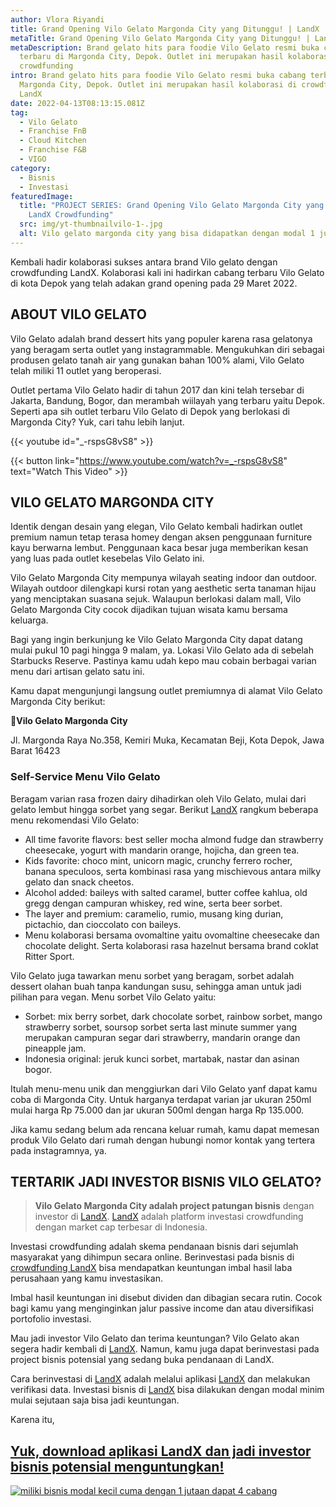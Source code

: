 ```yaml
---
author: Vlora Riyandi
title: Grand Opening Vilo Gelato Margonda City yang Ditunggu! | LandX
metaTitle: Grand Opening Vilo Gelato Margonda City yang Ditunggu! | LandX
metaDescription: Brand gelato hits para foodie Vilo Gelato resmi buka cabang
  terbaru di Margonda City, Depok. Outlet ini merupakan hasil kolaborasi di
  crowdfunding
intro: Brand gelato hits para foodie Vilo Gelato resmi buka cabang terbaru di
  Margonda City, Depok. Outlet ini merupakan hasil kolaborasi di crowdfunding di
  LandX
date: 2022-04-13T08:13:15.081Z
tag:
  - Vilo Gelato
  - Franchise FnB
  - Cloud Kitchen
  - Franchise F&B
  - VIGO
category:
  - Bisnis
  - Investasi
featuredImage:
  title: "PROJECT SERIES: Grand Opening Vilo Gelato Margonda City yang Dinanti! |
    LandX Crowdfunding"
  src: img/yt-thumbnailvilo-1-.jpg
  alt: Vilo gelato margonda city yang bisa didapatkan dengan modal 1 juta
---
```

Kembali hadir kolaborasi sukses antara brand Vilo gelato dengan crowdfunding LandX. Kolaborasi kali ini hadirkan cabang terbaru Vilo Gelato di kota Depok yang telah adakan grand opening pada 29 Maret 2022.

## ABOUT VILO GELATO

Vilo Gelato adalah brand dessert hits yang populer karena rasa gelatonya yang beragam serta outlet yang instagrammable. Mengukuhkan diri sebagai produsen gelato tanah air yang gunakan bahan 100% alami, Vilo Gelato telah miliki 11 outlet yang beroperasi.

Outlet pertama Vilo Gelato hadir di tahun 2017 dan kini telah tersebar di Jakarta, Bandung, Bogor, dan merambah wiilayah yang terbaru yaitu Depok. Seperti apa sih outlet terbaru Vilo Gelato di Depok yang berlokasi di Margonda City? Yuk, cari tahu lebih lanjut.

{{< youtube id="_-rspsG8vS8" >}}

{{< button link="https://www.youtube.com/watch?v=_-rspsG8vS8" text="Watch This Video" >}}

## VILO GELATO MARGONDA CITY

Identik dengan desain yang elegan, Vilo Gelato kembali hadirkan outlet premium namun tetap terasa homey dengan aksen penggunaan furniture kayu berwarna lembut. Penggunaan kaca besar juga memberikan kesan yang luas pada outlet kesebelas Vilo Gelato ini.

Vilo Gelato Margonda City mempunya wilayah seating indoor dan outdoor. Wilayah outdoor dilengkapi kursi rotan yang aesthetic serta tanaman hijau yang menciptakan suasana sejuk. Walaupun berlokasi dalam mall, Vilo Gelato Margonda City cocok dijadikan tujuan wisata kamu bersama keluarga.

Bagi yang ingin berkunjung ke Vilo Gelato Margonda City dapat datang mulai pukul 10 pagi hingga 9 malam, ya. Lokasi Vilo Gelato ada di sebelah Starbucks Reserve. Pastinya kamu udah kepo mau cobain berbagai varian menu dari artisan gelato satu ini.

Kamu dapat mengunjungi langsung outlet premiumnya di alamat Vilo Gelato Margonda City berikut:

📍**Vilo Gelato Margonda City** 

Jl. Margonda Raya No.358, Kemiri Muka, Kecamatan Beji, Kota Depok, Jawa Barat 16423

### Self-Service Menu Vilo Gelato

Beragam varian rasa frozen dairy dihadirkan oleh Vilo Gelato, mulai dari gelato lembut hingga sorbet yang segar. Berikut [LandX](https://landx.id/) rangkum beberapa menu rekomendasi Vilo Gelato:

* All time favorite flavors: best seller mocha almond fudge dan strawberry cheesecake, yogurt with mandarin orange, hojicha, dan green tea.
* Kids favorite: choco mint, unicorn magic, crunchy ferrero rocher, banana speculoos, serta kombinasi rasa yang mischievous antara milky gelato dan snack cheetos.
* Alcohol added: baileys with salted caramel, butter coffee kahlua, old gregg dengan campuran whiskey, red wine, serta beer sorbet.
* The layer and premium: caramelio, rumio, musang king durian, pictachio, dan cioccolato con baileys.
* Menu kolaborasi bersama ovomaltine yaitu ovomaltine cheesecake dan chocolate delight. Serta kolaborasi rasa hazelnut bersama brand coklat Ritter Sport.

Vilo Gelato juga tawarkan menu sorbet yang beragam, sorbet adalah dessert olahan buah tanpa kandungan susu, sehingga aman untuk jadi pilihan para vegan. Menu sorbet Vilo Gelato yaitu:

* Sorbet: mix berry sorbet, dark chocolate sorbet, rainbow sorbet, mango strawberry sorbet, soursop sorbet serta last minute summer yang merupakan campuran segar dari strawberry, mandarin orange dan pineapple jam.
* Indonesia original: jeruk kunci sorbet, martabak, nastar dan asinan bogor.

Itulah menu-menu unik dan menggiurkan dari Vilo Gelato yanf dapat kamu coba di Margonda City. Untuk harganya terdapat varian jar ukuran 250ml mulai harga Rp 75.000 dan jar ukuran 500ml dengan harga Rp 135.000.

Jika kamu sedang belum ada rencana keluar rumah, kamu dapat memesan produk Vilo Gelato dari rumah dengan hubungi nomor kontak yang tertera pada instagramnya, ya.

## TERTARIK JADI INVESTOR BISNIS VILO GELATO?

> **Vilo Gelato Margonda City adalah project patungan bisnis** dengan investor di [LandX](https://landx.id/). [LandX](https://landx.id/) adalah platform investasi crowdfunding dengan market cap terbesar di Indonesia. 

Investasi crowdfunding adalah skema pendanaan bisnis dari sejumlah masyarakat yang dihimpun secara online. Berinvestasi pada bisnis di [crowdfunding LandX](https://landx.id/) bisa mendapatkan keuntungan imbal hasil laba perusahaan yang kamu investasikan.

Imbal hasil keuntungan ini disebut dividen dan dibagian secara rutin. Cocok bagi kamu yang menginginkan jalur passive income dan atau diversifikasi portofolio investasi.

Mau jadi investor Vilo Gelato dan terima keuntungan? Vilo Gelato akan segera hadir kembali di [LandX](https://landx.id/). Namun, kamu juga dapat berinvestasi pada project bisnis potensial yang sedang buka pendanaan di LandX.

Cara berinvestasi di [LandX](https://landx.id/) adalah melalui aplikasi [LandX](https://landx.id/) dan melakukan verifikasi data. Investasi bisnis di [LandX](https://landx.id/) bisa dilakukan dengan modal minim mulai sejutaan saja bisa jadi keuntungan.

Karena itu,

## [Yuk, download aplikasi LandX dan jadi investor bisnis potensial menguntungkan!](https://landx.id/project/?utm_source=Blog&utm_medium=organic+keyword&utm_campaign=blog&utm_id=Blog)

[![miliki bisnis modal kecil cuma dengan 1 jutaan dapat 4 cabang ](https://accountgram-production.sfo2.cdn.digitaloceanspaces.com/landx_ghost/2021/11/jadi-owner-bisnis-hanya-1-jutaan-dengan-cuan-yang-sangat-menjanjikan.png)](https://landx.id/project/?utm_source=Blog&utm_medium=organic+keyword&utm_campaign=blog&utm_id=Blog)